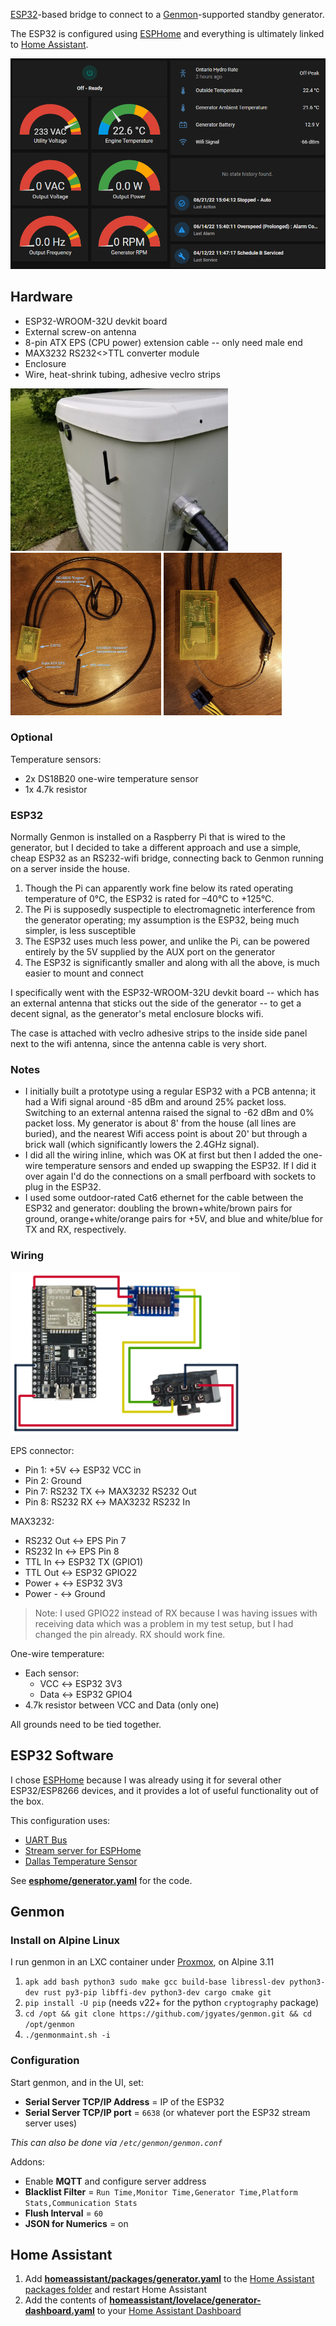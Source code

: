 [ESP32](https://www.espressif.com/en/products/socs/esp32)-based bridge to connect to a [Genmon](https://github.com/jgyates/genmon)-supported standby generator.

The ESP32 is configured using [ESPHome](https://esphome.io/) and everything is ultimately linked to [Home Assistant](https://www.home-assistant.io/).

![Homeassistant Dashboard](img/homeassistant-dashboard.png)

## Hardware

* ESP32-WROOM-32U devkit board
* External screw-on antenna
* 8-pin ATX EPS (CPU power) extension cable -- only need male end
* MAX3232 RS232<>TTL converter module
* Enclosure
* Wire, heat-shrink tubing, adhesive veclro strips

[<img src="./img/genmon-esp32-antenna.jpg" height="260px" alt="Antenna on side of generator" />](img/genmon-esp32-antenna.jpg)
[<img src="./img/genmon-esp32-assembled.jpg" height="260px" alt="Assembled ESP32" />](img/genmon-esp32-assembled.jpg)
[<img src="./img/genmon-esp32-box.jpg" height="260px"  alt="ESP32 close-up" />](img/genmon-esp32-box.jpg)

### Optional

Temperature sensors:

* 2x DS18B20 one-wire temperature sensor
* 1x 4.7k resistor

### ESP32

Normally Genmon is installed on a Raspberry Pi that is wired to the generator, but I decided to take a different approach and use a simple, cheap ESP32 as an RS232-wifi bridge, connecting back to Genmon running on a server inside the house.

1. Though the Pi can apparently work fine below its rated operating temperature of 0°C, the ESP32 is rated for –40°C to +125°C. 
2. The Pi is supposedly suspectiple to electromagnetic interference from the generator operating; my assumption is the ESP32, being much simpler, is less susceptible 
3. The ESP32 uses much less power, and unlike the Pi, can be powered entirely by the 5V supplied by the AUX port on the generator
4. The ESP32 is significantly smaller and along with all the above, is much easier to mount and connect

I specifically went with the ESP32-WROOM-32U devkit board -- which has an external antenna that sticks out the side of the generator -- to get a decent signal, as the generator's metal enclosure blocks wifi.

The case is attached with veclro adhesive strips to the inside side panel next to the wifi antenna, since the antenna cable is very short.

### Notes

* I initially built a prototype using a regular ESP32 with a PCB antenna; it had a Wifi signal around -85 dBm and around 25% packet loss. Switching to an external antenna raised the signal to -62 dBm and 0% packet loss. My generator is about 8' from the house (all lines are buried), and the nearest Wifi access point is about 20' but through a brick wall (which significantly lowers the 2.4GHz signal).
* I did all the wiring inline, which was OK at first but then I added the one-wire temperature sensors and ended up swapping the ESP32. If I did it over again I'd do the connections on a small perfboard with sockets to plug in the ESP32.
* I used some outdoor-rated Cat6 ethernet for the cable between the ESP32 and generator: doubling the brown+white/brown pairs for ground, orange+white/orange pairs for +5V, and blue and white/blue for TX and RX, respectively.

### Wiring

[<img src="./img/wiring.png" height="260px" alt="Wiring diagram" />](img/wiring.png)

EPS connector:

* Pin 1: +5V ↔ ESP32 VCC in
* Pin 2: Ground
* Pin 7: RS232 TX ↔ MAX3232 RS232 Out
* Pin 8: RS232 RX ↔ MAX3232 RS232 In

MAX3232:

* RS232 Out ↔ EPS Pin 7
* RS232 In ↔ EPS Pin 8
* TTL In ↔ ESP32 TX (GPIO1)
* TTL Out ↔ ESP32 GPIO22
* Power + ↔ ESP32 3V3
* Power - ↔ Ground

> Note: I used GPIO22 instead of RX because I was having issues with receiving data which was a problem in my test setup, but I had changed the pin already. RX should work fine.

One-wire temperature:

* Each sensor:
  * VCC ↔ ESP32 3V3
  * Data ↔ ESP32 GPIO4
* 4.7k resistor between VCC and Data (only one)

All grounds need to be tied together.

## ESP32 Software

I chose [ESPHome](https://esphome.io/) because I was already using it for several other ESP32/ESP8266 devices, and it provides a lot of useful functionality out of the box.

This configuration uses:
* [UART Bus](https://esphome.io/components/uart.html)
* [Stream server for ESPHome](https://github.com/oxan/esphome-stream-server)
* [Dallas Temperature Sensor](https://esphome.io/components/sensor/dallas.html)

See [**esphome/generator.yaml**](esphome/generator.yaml) for the code.

## Genmon

### Install on Alpine Linux

I run genmon in an LXC container under [Proxmox](https://www.proxmox.com/), on Alpine 3.11

1. `apk add bash python3 sudo make gcc build-base libressl-dev python3-dev rust py3-pip libffi-dev python3-dev cargo cmake git`
2. `pip install -U pip` (needs v22+ for the python `cryptography` package)
3. `cd /opt && git clone https://github.com/jgyates/genmon.git && cd /opt/genmon`
4. `./genmonmaint.sh -i`
 
### Configuration

Start genmon, and in the UI, set:

* **Serial Server TCP/IP Address** = IP of the ESP32
* **Serial Server TCP/IP port** = `6638` (or whatever port the ESP32 stream server uses)

_This can also be done via `/etc/genmon/genmon.conf`_

Addons:

* Enable **MQTT** and configure server address
* **Blacklist Filter** = `Run Time,Monitor Time,Generator Time,Platform Stats,Communication Stats`
* **Flush Interval** = `60`
* **JSON for Numerics** = on

## Home Assistant

1. Add [**homeassistant/packages/generator.yaml**](homeassistant/packages/generator.yaml) to the [Home Assistant packages folder](https://www.home-assistant.io/docs/configuration/packages/) and restart Home Assistant
2. Add the contents of [**homeassistant/lovelace/generator-dashboard.yaml**](homeassistant/packages/generator-dashboard.yaml) to your [Home Assistant Dashboard](https://www.home-assistant.io/dashboards)


